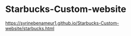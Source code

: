 # Starbucks-Custom-website 
https://syrinebenameur1.github.io/Starbucks-Custom-website/starbucks.html
